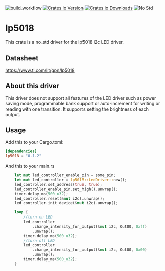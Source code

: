 ![build_workflow](https://github.com/robhany/lp5018/actions/workflows/rust.yml/badge.svg)
[![Crates.io Version][crates-io-badge]][crates-io]
[![Crates.io Downloads][crates-io-download-badge]][crates-io-download]
![No Std][no-std-badge]


# lp5018

This crate is a no_std driver for the lp5018 i2c LED driver.

## Datasheet

https://www.ti.com/lit/gpn/lp5018

## About this driver
This driver does not support all features of the LED driver such as power saving mode, programmable
bank support or auto-increment for writing or reading with one transition.
It supports setting the brightness of each output.

## Usage
Add this to your Cargo.toml:

```toml
[dependencies]
lp5018 = "0.1.2"
```

And this to your main.rs

```rust
    let mut led_controller_enable_pin = some_pin;
    let mut led_controller = lp5018::LedDriver::new();
    led_controller.set_address(true, true);
    led_controller_enable_pin.set_high().unwrap();
    timer.delay_ms(500_u32);
    led_controller.reset(&mut i2c).unwrap();
    led_controller.init_device(&mut i2c).unwrap();

    loop {
        //turn on LED
        led_controller
            .change_intensity_for_output(&mut i2c, Out00, 0xff)
            .unwrap();
        timer.delay_ms(500_u32);
        //turn off LED
        led_controller
            .change_intensity_for_output(&mut i2c, Out00, 0x00)
            .unwrap();
        timer.delay_ms(500_u32);
    }
```
<!-- Badges -->
[crates-io]: https://crates.io/crates/lp5018
[crates-io-badge]: https://img.shields.io/crates/v/lp5018.svg?maxAge=3600
[crates-io-download]: https://crates.io/crates/lp5018
[crates-io-download-badge]: https://img.shields.io/crates/d/lp5018.svg?maxAge=3600
[no-std-badge]: https://img.shields.io/badge/no__std-yes-blue
